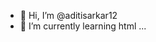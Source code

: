 - 👋 Hi, I’m @aditisarkar12
- 🌱 I’m currently learning html ...
  

<!---
aditisarkar12/aditisarkar12 is a ✨ special ✨ repository because its `README.md` (this file) appears on your GitHub profile.
You can click the Preview link to take a look at your changes.
--->
